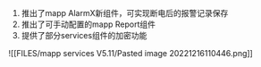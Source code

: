 

1. 推出了mapp AlarmX新组件，可实现断电后的报警记录保存
2. 推出了可手动配置的mapp Report组件
3. 提供了部分services组件的加密功能

![[FILES/mapp services V5.11/Pasted image 20221216110446.png]]